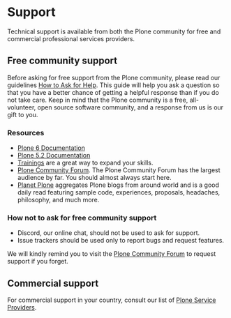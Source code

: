 # Support

Technical support is available from both the Plone community for free and commercial professional services providers.


## Free community support

Before asking for free support from the Plone community, please read our guidelines [How to Ask for Help](https://plone.org/support/how-to-ask-for-help).
This guide will help you ask a question so that you have a better chance of getting a helpful response than if you do not take care.
Keep in mind that the Plone community is a free, all-volunteer, open source software community, and a response from us is our gift to you.


### Resources

-   [Plone 6 Documentation](https://6.dev-docs.plone.org/)
-   [Plone 5.2 Documentation](https://docs.plone.org/)
-   [Trainings](https://training.plone.org/) are a great way to expand your skills.
-   [Plone Community Forum](https://community.plone.org/).
    The Plone Community Forum has the largest audience by far.
    You should almost always start here.
-   [Planet Plone](https://plone.org/support/blogs) aggregates Plone blogs from around world and is a good daily read featuring sample code, experiences, proposals, headaches, philosophy, and much more.


### How not to ask for free community support

-   Discord, our online chat, should not be used to ask for support.
-   Issue trackers should be used only to report bugs and request features.

We will kindly remind you to visit the [Plone Community Forum](https://community.plone.org/) to request support if you forget.
    

## Commercial support

For commercial support in your country, consult our list of [Plone Service Providers](https://plone.org/providers).
